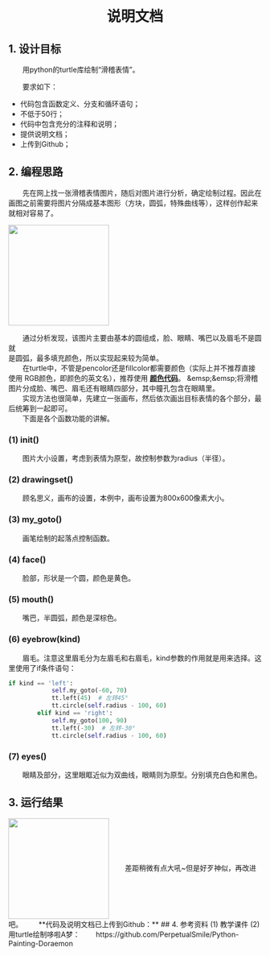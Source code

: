 # <center>**说明文档**</center>
## 1. 设计目标
&emsp;&emsp;用python的turtle库绘制“滑稽表情”。

&emsp;&emsp;要求如下：

- 代码包含函数定义、分支和循环语句；
- 不低于50行；
- 代码中包含充分的注释和说明；
- 提供说明文档；
- 上传到Github；

## 2. 编程思路
&emsp;&emsp;先在网上找一张滑稽表情图片，随后对图片进行分析，确定绘制过程。因此在画图之前需要将图片分隔成基本图形（方块，圆弧，特殊曲线等），这样创作起来就相对容易了。

<img src="https://img-blog.csdnimg.cn/20190303003629469.jpg?x-oss-process=image/watermark,type_ZmFuZ3poZW5naGVpdGk,shadow_10,text_aHR0cHM6Ly9ibG9nLmNzZG4ubmV0L0hvbGx5UmFu,size_16,color_FFFFFF,t_70" width = "200" height = "200" div align=center />

&emsp;&emsp;通过分析发现，该图片主要由基本的圆组成，脸、眼睛、嘴巴以及眉毛不是圆就  
是圆弧，最多填充颜色，所以实现起来较为简单。  
&emsp;&emsp;在turtle中，不管是pencolor还是fillcolor都需要颜色（实际上并不推荐直接使用  RGB颜色，即颜色的英文名），推荐使用 [**颜色代码**](https://www.114la.com/other/rgb.htm"颜色代码对照表")。  
&emsp;&emsp;将滑稽图片分成脸、嘴巴、眉毛还有眼睛四部分，其中瞳孔包含在眼睛里。  
&emsp;&emsp;实现方法也很简单，先建立一张画布，然后依次画出目标表情的各个部分，最后统筹到一起即可。  
&emsp;&emsp;下面是各个函数功能的讲解。
### (1) __init__()
&emsp;&emsp;图片大小设置，考虑到表情为原型，故控制参数为radius（半径）。
### (2) drawingset()
&emsp;&emsp;顾名思义，画布的设置，本例中，画布设置为800x600像素大小。
### (3) my_goto()
&emsp;&emsp;画笔绘制的起落点控制函数。
### (4) face()
&emsp;&emsp;脸部，形状是一个圆，颜色是黄色。
### (5) mouth()
&emsp;&emsp;嘴巴，半圆弧，颜色是深棕色。
### (6) eyebrow(kind)
&emsp;&emsp;眉毛。注意这里眉毛分为左眉毛和右眉毛，kind参数的作用就是用来选择。这里使用了if条件语句：  
```python
if kind == 'left':
            self.my_goto(-60, 70)
            tt.left(45)  # 左转45°
            tt.circle(self.radius - 100, 60)
        elif kind == 'right':
            self.my_goto(100, 90)  
            tt.left(-30)  # 左转-30°
            tt.circle(self.radius - 100, 60)
```
### (7) eyes()
&emsp;&emsp;眼睛及部分，这里眼眶近似为双曲线，眼睛则为原型。分别填充白色和黑色。

## 3. 运行结果
<img src="https://img-blog.csdnimg.cn/20190309002540104.JPG?x-oss-process=image/watermark,type_ZmFuZ3poZW5naGVpdGk,shadow_10,text_aHR0cHM6Ly9ibG9nLmNzZG4ubmV0L0hvbGx5UmFu,size_16,color_FFFFFF,t_70" width = "200" height = "200" div align=center />  
&emsp;&emsp;差距稍微有点大吼~但是好歹神似，再改进吧。  
&emsp;&emsp;**代码及说明文档已上传到Github：**<https://github.com/Jadenmiao/Elective-Courses>
## 4. 参考资料
(1) 教学课件  
(2) 用turtle绘制哆啦A梦：  
&emsp;&emsp;https://github.com/PerpetualSmile/Python-Painting-Doraemon



